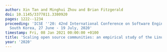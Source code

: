```yaml
---
author: Xin Tan and Minghui Zhou and Brian Fitzgerald
doi: 10.1145/3377811.3380920
pages: 1222--1234
proceeding: 'ICSE ''20: 42nd International Conference on Software Engineering, Seoul,
  South Korea, 27 June - 19 July, 2020'
timestamp: Fri, 08 Jan 2021 00:00:00 +0100
title: 'Scaling open source communities: an empirical study of the Linux kernel'
year: '2020'
---
```

